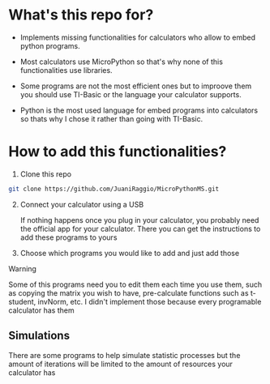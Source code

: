 # What's this repo for?

- Implements missing functionalities for calculators who allow to embed python
programs.

- Most calculators use MicroPython so that's why none of this functionalities 
use libraries.

- Some programs are not the most efficient ones but to improove them you
should use TI-Basic or the language your calculator supports.

- Python is the most used language for embed programs into calculators so thats
why I chose it rather than going with TI-Basic.

# How to add this functionalities?

1. Clone this repo
```sh
git clone https://github.com/JuaniRaggio/MicroPythonMS.git
```

2. Connect your calculator using a USB

    If nothing happens once you plug in your calculator, you probably need the
    official app for your calculator. There you can get the instructions to add
    these programs to yours

3. Choose which programs you would like to add and just add those

> [!WARNING]
> Some of this programs need you to edit them each time you use them, such as
> copying the matrix you wish to have, pre-calculate functions such as
> t-student, invNorm, etc. I didn't implement those because every programable
> calculator has them

## Simulations

There are some programs to help simulate statistic processes but the amount of
iterations will be limited to the amount of resources your calculator has

